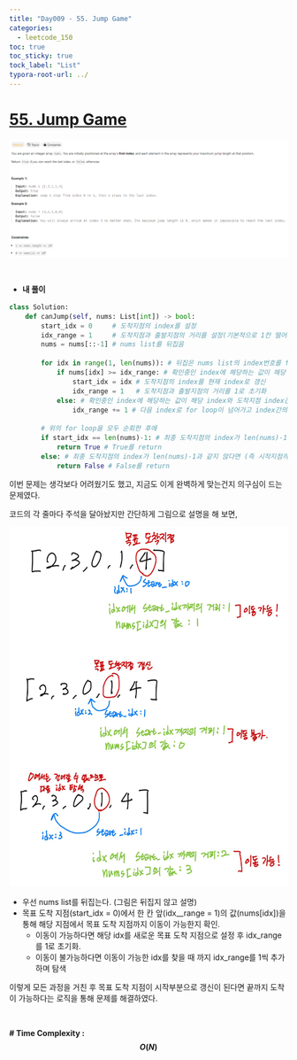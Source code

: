 ```yaml
---
title: "Day009 - 55. Jump Game"
categories:
  - leetcode_150
toc: true
toc_sticky: true
tock_label: "List"
typora-root-url: ../
---
```



# [55. Jump Game](https://leetcode.com/problems/jump-game/)

![image-20240926003413762](/../assets/images/2024-09-26-Leetcode150_Day009/image-20240926003413762.png)

<br>

- **내 풀이**

```python
class Solution:
    def canJump(self, nums: List[int]) -> bool:
        start_idx = 0     # 도착지점의 index를 설정
        idx_range = 1     # 도착지점과 출발지점의 거리를 설정(기본적으로 1칸 떨어져있기 때문에 1로 초기화)
        nums = nums[::-1] # nums list를 뒤집음

        for idx in range(1, len(nums)): # 뒤집은 nums list의 index번호를 for loop을 통해 순회(0은 출발지점이기 때문에 1부터)
            if nums[idx] >= idx_range: # 확인중인 index에 해당하는 값이 해당 index와 도착지점 index간의 거리보다 크거나 같을 때 (이동 가능)
                start_idx = idx # 도착지점의 index를 현재 index로 갱신
                idx_range = 1   # 도착지점과 출발지점의 거리를 1로 초기화
            else: # 확인중인 index에 해당하는 값이 해당 index와 도착지점 index간의 거리보다 작을 때(이동 블가능)
                idx_range += 1 # 다음 index로 for loop이 넘어가고 index간의 거리를 1 추가해줌.

        # 위의 for loop을 모두 순회한 후에
        if start_idx == len(nums)-1: # 최종 도착지점의 index가 len(nums)-1과 같다면 (즉 시작지점까지 이동이 가능한 경우)
            return True # True를 return
        else: # 최종 도착지점의 index가 len(nums)-1과 같지 않다면 (즉 시작지점까지 이동이 불가능한 경우)
            return False # False를 return
```

이번 문제는 생각보다 어려웠기도 했고, 지금도 이게 완벽하게 맞는건지 의구심이 드는 문제였다.

코드의 각 줄마다 주석을 달아놨지만 간단하게 그림으로 설명을 해 보면, 

<img src="/../assets/images/2024-09-26-Leetcode150_Day009/image0.jpg" width="650" height="650"/>

- 우선 nums list를 뒤집는다. (그림은 뒤집지 않고 설명)
- 목표 도착 지점(start_idx = 0)에서 한 칸 앞(idx__range = 1)의 값(nums[idx])을 통해 해당 지점에서 목표 도착 지점까지 이동이 가능한지 확인.
  - 이동이 가능하다면 해당 idx를 새로운 목표 도착 지점으로 설정 후 idx_range를 1로 초기화.
  - 이동이 불가능하다면 이동이 가능한 idx를 찾을 때 까지 idx_range를 1씩 추가하며 탐색

이렇게 모든 과정을 거친 후 목표 도착 지점이 시작부분으로 갱신이 된다면 끝까지 도착이 가능하다는 로직을 통해 문제를 해결하였다.

<br>

**\# Time Complexity  : $$O(N)$$** 
